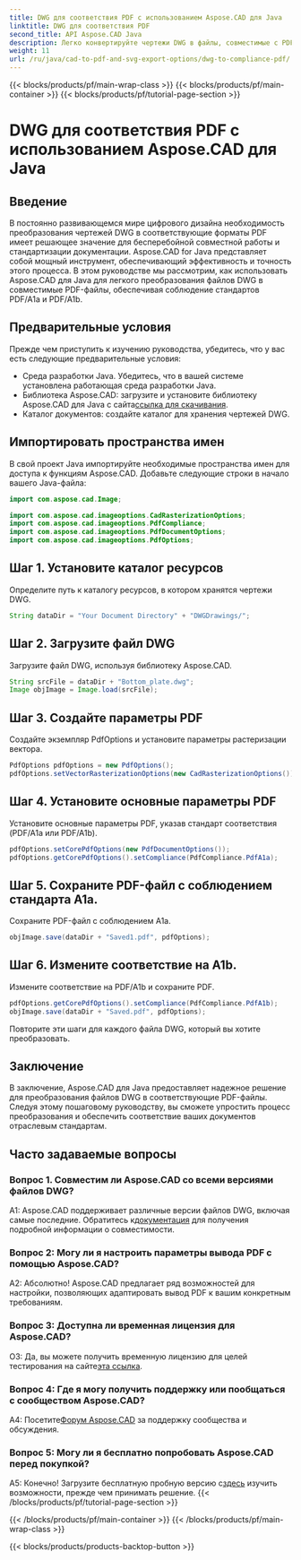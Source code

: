```yaml
---
title: DWG для соответствия PDF с использованием Aspose.CAD для Java
linktitle: DWG для соответствия PDF
second_title: API Aspose.CAD Java
description: Легко конвертируйте чертежи DWG в файлы, совместимые с PDF/A1a и PDF/A1b, с помощью Aspose.CAD для Java. Оптимизируйте свой рабочий процесс с точностью и легкостью.
weight: 11
url: /ru/java/cad-to-pdf-and-svg-export-options/dwg-to-compliance-pdf/
---
```


{{< blocks/products/pf/main-wrap-class >}}
{{< blocks/products/pf/main-container >}}
{{< blocks/products/pf/tutorial-page-section >}}

# DWG для соответствия PDF с использованием Aspose.CAD для Java

## Введение

В постоянно развивающемся мире цифрового дизайна необходимость преобразования чертежей DWG в соответствующие форматы PDF имеет решающее значение для бесперебойной совместной работы и стандартизации документации. Aspose.CAD for Java представляет собой мощный инструмент, обеспечивающий эффективность и точность этого процесса. В этом руководстве мы рассмотрим, как использовать Aspose.CAD для Java для легкого преобразования файлов DWG в совместимые PDF-файлы, обеспечивая соблюдение стандартов PDF/A1a и PDF/A1b.

## Предварительные условия

Прежде чем приступить к изучению руководства, убедитесь, что у вас есть следующие предварительные условия:

- Среда разработки Java. Убедитесь, что в вашей системе установлена работающая среда разработки Java.
-  Библиотека Aspose.CAD: загрузите и установите библиотеку Aspose.CAD для Java с сайта[ссылка для скачивания](https://releases.aspose.com/cad/java/).
- Каталог документов: создайте каталог для хранения чертежей DWG.

## Импортировать пространства имен

В свой проект Java импортируйте необходимые пространства имен для доступа к функциям Aspose.CAD. Добавьте следующие строки в начало вашего Java-файла:

```java
import com.aspose.cad.Image;

import com.aspose.cad.imageoptions.CadRasterizationOptions;
import com.aspose.cad.imageoptions.PdfCompliance;
import com.aspose.cad.imageoptions.PdfDocumentOptions;
import com.aspose.cad.imageoptions.PdfOptions;
```

## Шаг 1. Установите каталог ресурсов

Определите путь к каталогу ресурсов, в котором хранятся чертежи DWG.

```java
String dataDir = "Your Document Directory" + "DWGDrawings/";
```

## Шаг 2. Загрузите файл DWG

Загрузите файл DWG, используя библиотеку Aspose.CAD.

```java
String srcFile = dataDir + "Bottom_plate.dwg";
Image objImage = Image.load(srcFile);
```

## Шаг 3. Создайте параметры PDF

Создайте экземпляр PdfOptions и установите параметры растеризации вектора.

```java
PdfOptions pdfOptions = new PdfOptions();
pdfOptions.setVectorRasterizationOptions(new CadRasterizationOptions());
```

## Шаг 4. Установите основные параметры PDF

Установите основные параметры PDF, указав стандарт соответствия (PDF/A1a или PDF/A1b).

```java
pdfOptions.setCorePdfOptions(new PdfDocumentOptions());
pdfOptions.getCorePdfOptions().setCompliance(PdfCompliance.PdfA1a);
```

## Шаг 5. Сохраните PDF-файл с соблюдением стандарта A1a.

Сохраните PDF-файл с соблюдением А1а.

```java
objImage.save(dataDir + "Saved1.pdf", pdfOptions);
```

## Шаг 6. Измените соответствие на A1b.

Измените соответствие на PDF/A1b и сохраните PDF.

```java
pdfOptions.getCorePdfOptions().setCompliance(PdfCompliance.PdfA1b);
objImage.save(dataDir + "Saved.pdf", pdfOptions);
```

Повторите эти шаги для каждого файла DWG, который вы хотите преобразовать.

## Заключение

В заключение, Aspose.CAD для Java предоставляет надежное решение для преобразования файлов DWG в соответствующие PDF-файлы. Следуя этому пошаговому руководству, вы сможете упростить процесс преобразования и обеспечить соответствие ваших документов отраслевым стандартам.

## Часто задаваемые вопросы

### Вопрос 1. Совместим ли Aspose.CAD со всеми версиями файлов DWG?

 A1: Aspose.CAD поддерживает различные версии файлов DWG, включая самые последние. Обратитесь к[документация](https://reference.aspose.com/cad/java/) для получения подробной информации о совместимости.

### Вопрос 2: Могу ли я настроить параметры вывода PDF с помощью Aspose.CAD?

А2: Абсолютно! Aspose.CAD предлагает ряд возможностей для настройки, позволяющих адаптировать вывод PDF к вашим конкретным требованиям.

### Вопрос 3: Доступна ли временная лицензия для Aspose.CAD?

 О3: Да, вы можете получить временную лицензию для целей тестирования на сайте[эта ссылка](https://purchase.aspose.com/temporary-license/).

### Вопрос 4: Где я могу получить поддержку или пообщаться с сообществом Aspose.CAD?

 А4: Посетите[Форум Aspose.CAD](https://forum.aspose.com/c/cad/19) за поддержку сообщества и обсуждения.

### Вопрос 5: Могу ли я бесплатно попробовать Aspose.CAD перед покупкой?

 А5: Конечно! Загрузите бесплатную пробную версию с[здесь](https://releases.aspose.com/) изучить возможности, прежде чем принимать решение.
{{< /blocks/products/pf/tutorial-page-section >}}

{{< /blocks/products/pf/main-container >}}
{{< /blocks/products/pf/main-wrap-class >}}

{{< blocks/products/products-backtop-button >}}
